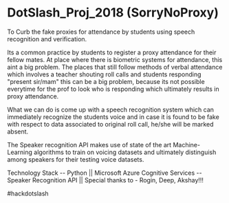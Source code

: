 # DotSlash_Proj_2018 (SorryNoProxy)
To Curb the fake proxies for attendance by students using speech recognition and verification.

Its a common practice by students to register a proxy attendance for their fellow mates. At place where there is biometric systems for attendance, this aint a big problem. The places that still follow methods of verbal attendance which involves a teacher shouting roll calls and students responding "present sir/mam" this can be a big problem, because its not possible everytime for the prof to look who is responding which ultimately results in proxy attendance. 

What we can do is come up with a speech recognition system which can immediately recognize the students voice and in case it is found to be fake with respect to data associated to original roll call, he/she will be marked absent. 

The Speaker recognition API makes use of state of the art Machine-Learning algorithms to train on voicing datasets and ultimately distinguish among speakers for their testing voice datasets.

Technology Stack -- Python ||
Microsoft Azure Cognitive Services -- Speaker Recognition API ||
Special thanks to - Rogin, Deep, Akshay!!! 

#hackdotslash


   

